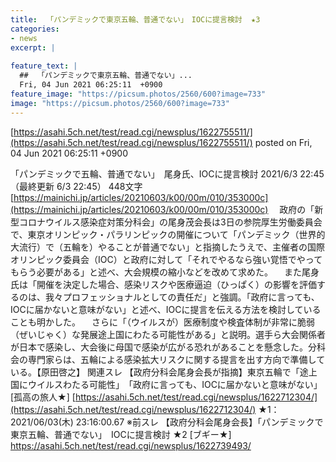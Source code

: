 ```yaml
---
title:  「パンデミックで東京五輪、普通でない」　IOCに提言検討  ★3  
categories:
- news
excerpt: |
  
feature_text: |
  ##  「パンデミックで東京五輪、普通でない」...
  Fri, 04 Jun 2021 06:25:11  +0900
feature_image: "https://picsum.photos/2560/600?image=733"
image: "https://picsum.photos/2560/600?image=733"
---
```


[https://asahi.5ch.net/test/read.cgi/newsplus/1622755511/](https://asahi.5ch.net/test/read.cgi/newsplus/1622755511/)
posted on Fri, 04 Jun 2021 06:25:11  +0900

<!--more-->

「パンデミックで五輪、普通でない」　尾身氏、IOCに提言検討 2021/6/3 22:45（最終更新 6/3 22:45） 448文字 [https://mainichi.jp/articles/20210603/k00/00m/010/353000c](https://mainichi.jp/articles/20210603/k00/00m/010/353000c) 　政府の「新型コロナウイルス感染症対策分科会」の尾身茂会長は3日の参院厚生労働委員会で、東京オリンピック・パラリンピックの開催について「パンデミック（世界的大流行）で（五輪を）やることが普通でない」と指摘したうえで、主催者の国際オリンピック委員会（IOC）と政府に対して「それでやるなら強い覚悟でやってもらう必要がある」と述べ、大会規模の縮小などを改めて求めた。 　また尾身氏は「開催を決定した場合、感染リスクや医療逼迫（ひっぱく）の影響を評価するのは、我々プロフェッショナルとしての責任だ」と強調。「政府に言っても、IOCに届かないと意味がない」と述べ、IOCに提言を伝える方法を検討していることも明かした。 　さらに「（ウイルスが）医療制度や検査体制が非常に脆弱（ぜいじゃく）な発展途上国にわたる可能性がある」と説明。選手ら大会関係者が日本で感染し、大会後に母国で感染が広がる恐れがあることを懸念した。分科会の専門家らは、五輪による感染拡大リスクに関する提言を出す方向で準備している。【原田啓之】 関連スレ 【政府分科会尾身会長が指摘】東京五輪で「途上国にウイルスわたる可能性」　「政府に言っても、IOCに届かないと意味がない」 [孤高の旅人★] [https://asahi.5ch.net/test/read.cgi/newsplus/1622712304/](https://asahi.5ch.net/test/read.cgi/newsplus/1622712304/) ★1：2021/06/03(木) 23:16:00.67 ※前スレ 【政府分科会尾身会長】「パンデミックで東京五輪、普通でない」　IOCに提言検討 ★2 [ブギー★] https://asahi.5ch.net/test/read.cgi/newsplus/1622739493/
